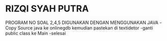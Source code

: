 # RIZQI SYAH PUTRA
 PROGRAM NO SOAL 2,4,5 DIGUNAKAN DENGAN MENGGUNAKAN JAVA
 -Copy Source java ke onlinegdb kemudian pastekan di textidetor 
 -ganti public class ke Main
 -selesai

